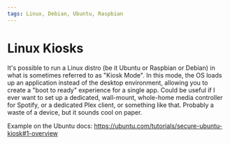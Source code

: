 ```yaml
---
tags: Linux, Debian, Ubuntu, Raspbian
---
```


# Linux Kiosks

It's possible to run a Linux distro (be it Ubuntu or Raspbian or Debian) in what is sometimes referred to as "Kiosk Mode". In this mode, the OS loads up an application instead of the desktop environment, allowing you to create a "boot to ready" experience for a single app. Could be useful if I ever want to set up a dedicated, wall-mount, whole-home media controller for Spotify, or a dedicated Plex client, or something like that. Probably a waste of a device, but it sounds cool on paper.

Example on the Ubuntu docs: https://ubuntu.com/tutorials/secure-ubuntu-kiosk#1-overview

